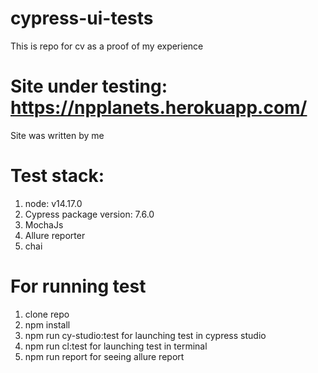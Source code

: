 # cypress-ui-tests
This is repo for cv as a proof of my experience 
# Site under testing: https://npplanets.herokuapp.com/     
Site was written by me
# Test stack: 
1. node: v14.17.0
2. Cypress package version: 7.6.0
3. MochaJs
4. Allure reporter
5. chai


# For running test 
1. clone repo 
2. npm install 
3. npm run cy-studio:test for launching test in cypress studio
4. npm run cl:test for launching test in terminal 
5. npm run report for seeing allure report


